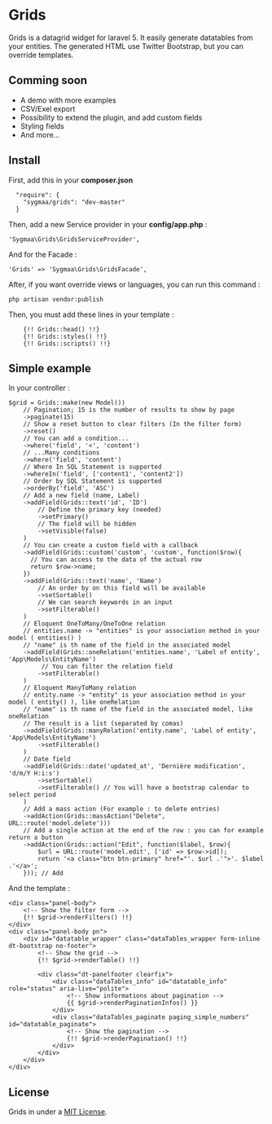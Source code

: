 # Grids

Grids is a datagrid widget for laravel 5. It easily generate datatables from your entities.
The generated HTML use Twitter Bootstrap, but you can override templates.

## Comming soon

- A demo with more examples
- CSV/Exel export
- Possibility to extend the plugin, and add custom fields
- Styling fields
- And more...

## Install

First, add this in your **composer.json**

```
  "require": {
    "sygmaa/grids": "dev-master"
  }
```

Then, add a new Service provider in your **config/app.php** :

`'Sygmaa\Grids\GridsServiceProvider',`

And for the Facade :

`'Grids' => 'Sygmaa\Grids\GridsFacade',`

After, if you want override views or languages, you can run this command :

`php artisan vendor:publish`

Then, you must add these lines in your template :
```
    {!! Grids::head() !!}
    {!! Grids::styles() !!}
    {!! Grids::scripts() !!}
```

## Simple example

In your controller :

```
$grid = Grids::make(new Model())
    // Pagination; 15 is the number of results to show by page
    ->paginate(15) 
    // Show a reset button to clear filters (In the filter form)
    ->reset() 
    // You can add a condition...
    ->where('field', '<', 'content') 
    // ...Many conditions
    ->where('field', 'content') 
    // Where In SQL Statement is supported
    ->whereIn('field', ['content1', 'content2']) 
    // Order by SQL Statement is supported
    ->orderBy('field', 'ASC') 
    // Add a new field (name, Label)
    ->addField(Grids::text('id', 'ID')
        // Define the primary key (needed)
        ->setPrimary() 
        // The field will be hidden
        ->setVisible(false) 
    )
    // You can create a custom field with a callback
    ->addField(Grids::custom('custom', 'custom', function($row){ 
      // You can access to the data of the actual row
      return $row->name; 
    })
    ->addField(Grids::text('name', 'Name')
        // An order by on this field will be available
        ->setSortable()
        // We can search keywords in an input
        ->setFilterable()
    )
    // Eloquent OneToMany/OneToOne relation
    // entities.name -> "entities" is your association method in your model ( entities() )
    // "name" is th name of the field in the associated model
    ->addField(Grids::oneRelation('entities.name', 'Label of entity', 'App\Models\EntityName')
         // You can filter the relation field
        ->setFilterable() 
    )
    // Eloquent ManyToMany relation
    // entity.name -> "entity" is your association method in your model ( entity() ), like oneRelation 
    // "name" is th name of the field in the associated model, like oneRelation
    // The result is a list (separated by comas)
    ->addField(Grids::manyRelation('entity.name', 'Label of entity', 'App\Models\EntityName') 
        ->setFilterable()
    )
    // Date field
    ->addField(Grids::date('updated_at', 'Dernière modification', 'd/m/Y H:i:s')
        ->setSortable()
        ->setFilterable() // You will have a bootstrap calendar to select period
    )
    // Add a mass action (For example : to delete entries)
    ->addAction(Grids::massAction("Delete", URL::route('model.delete')))
    // Add a single action at the end of the row : you can for example return a button
    ->addAction(Grids::action("Edit", function($label, $row){
        $url = URL::route('model.edit', ['id' => $row->id]);
        return '<a class="btn btn-primary" href="'. $url .'">'. $label .'</a>';
    })); // Add 
```

And the template :

```
<div class="panel-body">
    <!-- Show the filter form -->
    {!! $grid->renderFilters() !!}
</div>
<div class="panel-body pn">
    <div id="datatable_wrapper" class="dataTables_wrapper form-inline dt-bootstrap no-footer">
        <!-- Show the grid -->
        {!! $grid->renderTable() !!}

        <div class="dt-panelfooter clearfix">
            <div class="dataTables_info" id="datatable_info" role="status" aria-live="polite">
                <!-- Show informations about pagination -->
                {{ $grid->renderPaginationInfos() }}
            </div>
            <div class="dataTables_paginate paging_simple_numbers" id="datatable_paginate">
                <!-- Show the pagination -->
                {!! $grid->renderPagination() !!}
            </div>
        </div>
    </div>
</div>
```

## License


Grids in under a [MIT License](http://opensource.org/licenses/MIT).
